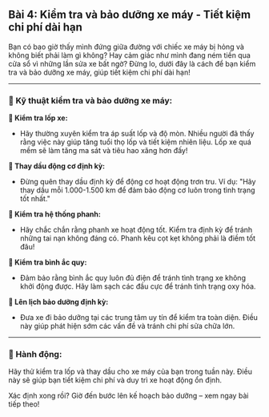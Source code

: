 ## Bài 4: Kiểm tra và bảo dưỡng xe máy - Tiết kiệm chi phí dài hạn

Bạn có bao giờ thấy mình đứng giữa đường với chiếc xe máy bị hỏng và không biết phải làm gì không? Hay cảm giác như mình đang ném tiền qua cửa sổ vì những lần sửa xe bất ngờ? Đừng lo, dưới đây là cách để bạn kiểm tra và bảo dưỡng xe máy, giúp tiết kiệm chi phí dài hạn!

---

### 📌 Kỹ thuật kiểm tra và bảo dưỡng xe máy:

**🔹 Kiểm tra lốp xe:**
- Hãy thường xuyên kiểm tra áp suất lốp và độ mòn. Nhiều người đã thấy rằng việc này giúp tăng tuổi thọ lốp và tiết kiệm nhiên liệu. Lốp xe quá mềm sẽ làm tăng ma sát và tiêu hao xăng hơn đấy!

**🔹 Thay dầu động cơ định kỳ:**
- Đừng quên thay dầu định kỳ để động cơ hoạt động trơn tru. Ví dụ: "Hãy thay dầu mỗi 1.000-1.500 km để đảm bảo động cơ luôn trong tình trạng tốt nhất."

**🔹 Kiểm tra hệ thống phanh:**
- Hãy chắc chắn rằng phanh xe hoạt động tốt. Kiểm tra định kỳ để tránh những tai nạn không đáng có. Phanh kêu cọt kẹt không phải là điềm tốt đâu!

**🔹 Kiểm tra bình ắc quy:**
- Đảm bảo rằng bình ắc quy luôn đủ điện để tránh tình trạng xe không khởi động được. Hãy làm sạch các đầu cực để tránh tình trạng oxy hóa.

**🔹 Lên lịch bảo dưỡng định kỳ:**
- Đưa xe đi bảo dưỡng tại các trung tâm uy tín để kiểm tra toàn diện. Điều này giúp phát hiện sớm các vấn đề và tránh chi phí sửa chữa lớn.

---

### 🚀 Hành động:

Hãy thử kiểm tra lốp và thay dầu cho xe máy của bạn trong tuần này. Điều này sẽ giúp bạn tiết kiệm chi phí và duy trì xe hoạt động ổn định.

Xác định xong rồi? Giờ đến bước lên kế hoạch bảo dưỡng – xem ngay bài tiếp theo!